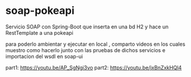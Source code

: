 # soap-pokeapi
Servicio SOAP con Spring-Boot que inserta en una bd H2 y hace un RestTemplate a una pokeapi 


para poderlo ambientar y ejecutar en local , comparto videos en los cuales muestro como hacerlo junto con las pruebas de dichos servicios e importacion del wsdl en soap-ui

part1: https://youtu.be/AP_SgNgi3vo
part2: https://youtu.be/jxBnZxkHQl4

